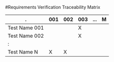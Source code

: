 
#Requirements Verification Traceability Matrix

|      .        | 001 | 002 | 003 | ... | M |
|---------------|-----|-----|-----|-----|---|
| Test Name 001 |     |     |  X  |     |   |
| Test Name 002 |     |     |  X  |     |   |
|      :        |     |     |     |     |   |
| Test Name  N  |  X  |  X  |     |     |   |
